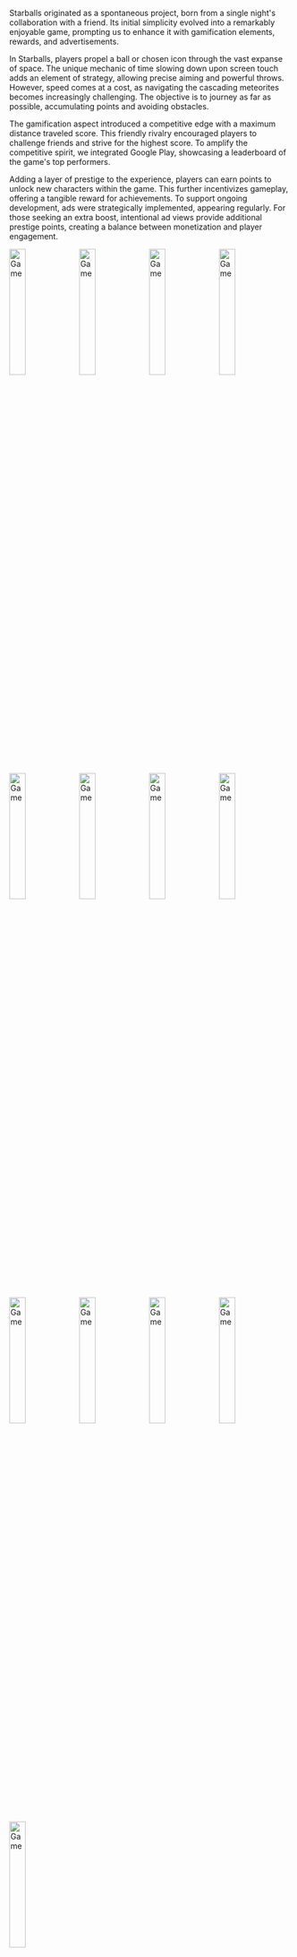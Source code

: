 Starballs originated as a spontaneous project, born from a single night's collaboration with a friend. Its initial simplicity evolved into a remarkably enjoyable game, prompting us to enhance it with gamification elements, rewards, and advertisements.

In Starballs, players propel a ball or chosen icon through the vast expanse of space. The unique mechanic of time slowing down upon screen touch adds an element of strategy, allowing precise aiming and powerful throws. However, speed comes at a cost, as navigating the cascading meteorites becomes increasingly challenging. The objective is to journey as far as possible, accumulating points and avoiding obstacles.

The gamification aspect introduced a competitive edge with a maximum distance traveled score. This friendly rivalry encouraged players to challenge friends and strive for the highest score. To amplify the competitive spirit, we integrated Google Play, showcasing a leaderboard of the game's top performers.

Adding a layer of prestige to the experience, players can earn points to unlock new characters within the game. This further incentivizes gameplay, offering a tangible reward for achievements. To support ongoing development, ads were strategically implemented, appearing regularly. For those seeking an extra boost, intentional ad views provide additional prestige points, creating a balance between monetization and player engagement.

<img src="assets/posts/2016-04-24-starballs/5.webp" width="24%" alt="Game" title="Game" />
<img src="assets/posts/2016-04-24-starballs/6.webp" width="24%" alt="Game" title="Game" />
<img src="assets/posts/2016-04-24-starballs/7.webp" width="24%" alt="Game" title="Game" />
<img src="assets/posts/2016-04-24-starballs/8.webp" width="24%" alt="Game" title="Game" />
<img src="assets/posts/2016-04-24-starballs/9.webp" width="24%" alt="Game" title="Game" />
<img src="assets/posts/2016-04-24-starballs/10.webp" width="24%" alt="Game" title="Game" />
<img src="assets/posts/2016-04-24-starballs/11.webp" width="24%" alt="Game" title="Game" />
<img src="assets/posts/2016-04-24-starballs/12.webp" width="24%" alt="Game" title="Game" />
<img src="assets/posts/2016-04-24-starballs/13.webp" width="24%" alt="Game" title="Game" />
<img src="assets/posts/2016-04-24-starballs/14.webp" width="24%" alt="Game" title="Game" />
<img src="assets/posts/2016-04-24-starballs/15.webp" width="24%" alt="Game" title="Game" />
<img src="assets/posts/2016-04-24-starballs/16.webp" width="24%" alt="Game" title="Game" />
<img src="assets/posts/2016-04-24-starballs/17.webp" width="24%" alt="Game" title="Game" />

*Screenshots taken from the game*
